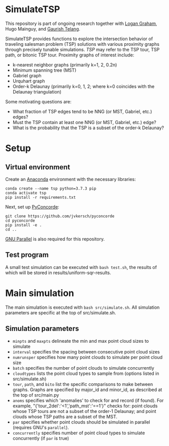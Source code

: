 # SimulateTSP
This repository is part of ongoing research together with [Logan Graham](https://github.com/LoganDGraham), Hugo Mainguy, and 
[Gaurish Telang](https://github.com/gtelang).

SimulateTSP provides functions to explore the intersection behavior of traveling salesman problem (TSP) solutions 
with various proximity graphs through precisely tunable simulations. _TSP_ may refer to the TSP tour, TSP path, or bitonic TSP tour. Proximity graphs of interest include:
- k-nearest neighbor graphs (primarily k=1, 2, 0.2n)
- Minimum spanning tree (MST)
- Gabriel graph
- Urquhart graph
- Order-k Delaunay (primarily k=0, 1, 2; where k=0 coincides with the Delaunay triangulation)

Some motivating questions are:
- What fraction of TSP edges tend to be NNG (or MST, Gabriel, etc.) edges?
- Must the TSP contain at least one NNG (or MST, Gabriel, etc.) edge?
- What is the probability that the TSP is a subset of the order-k Delaunay?

# Setup
## Virtual environment
Create an [Anaconda](https://www.anaconda.com) environment with the necessary libraries:
```
conda create --name tsp python=3.7.3 pip
conda activate tsp
pip install -r requirements.txt
```
Next, set up [PyConcorde](https://github.com/jvkersch/pyconcorde):
```
git clone https://github.com/jvkersch/pyconcorde
cd pyconcorde
pip install -e .
cd ..
```
[GNU Parallel](https://www.gnu.org/software/parallel/) is also required for this repository.

## Test program
A small test simulation can be executed with `bash test.sh`, the results of which will be stored in results/uniform-sqr-results.

# Main simulation
The main simulation is executed with `bash src/simulate.sh`. All simulation parameters are specific at the top of src/simulate.sh.
## Simulation parameters
- `minpts` and `maxpts` delineate the min and max point cloud sizes to simulate
- `interval` specifies the spacing between consecutive point cloud sizes
- `numrunsper` specifies how many point clouds to simulate per point cloud size
- `batch` specifies the number of point clouds to simulate concurrently
- `cloudtypes` lists the point cloud types to sample from (options listed in src/simulate.sh)
- `tour`, `path`, and `bito` list the specific comparisons to make between graphs. Graphs are specified by major_id and minor_id, as described at the top of src/main.py
- `anoms` specifies which 'anomalies' to check for and record (if found). For example, "{'tour_2del':'<1','path_mst':'==1'}" checks for: point clouds whose TSP tours are not a subset of the order-1 Delaunay; and point clouds whose TSP paths are a subset of the MST.
- `par` specifies whether point clouds should be simulated in parallel (requires GNU's `parallel`).
- `concurrently` specifies number of point cloud types to simulate concurrently (if `par` is true)
